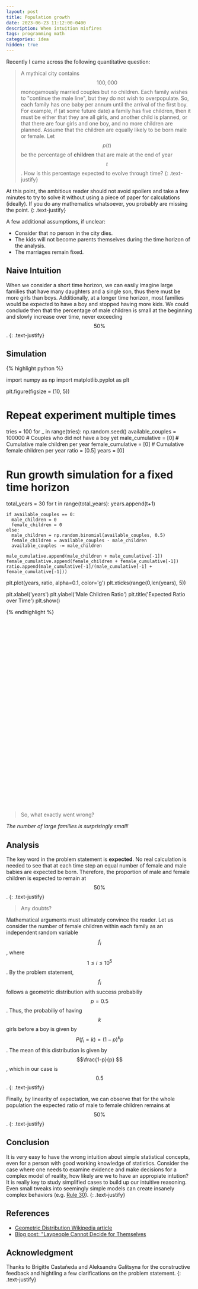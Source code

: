 ```yaml
---
layout: post
title: Population growth
date: 2023-06-23 11:12:00-0400
description: When intuition misfires
tags: programming math
categories: idea
hidden: true
---
```


Recently I  came across the following quantitative question:

>A mythical city contains $$100,000$$ monogamously married couples but no children. Each family wishes to "continue the male line", but they do not wish to overpopulate. So, each family has one baby per annum until the arrival of the first boy. For example, if (at some future date) a family has five children, then it must be either that they are all girls, and another child is planned, or that there are four girls and one boy, and no more children are planned. Assume that the children are equally likely to be born male or female. 
Let $$p(t)$$ be the percentage of **children** that are male at the end of year $$t$$.  How is this percentage expected to evolve through time?
{: .text-justify} 

At this point, the ambitious reader should not avoid spoilers and take a few minutes to try to solve it without using a piece of paper for calculations (ideally). If you do any mathematics whatsoever, you probably are missing the point. 
{: .text-justify} 

A few additional assumptions, if unclear:

- Consider that no person in the city dies. 
- The kids will not become parents themselves during the time horizon of the analysis.
- The marriages remain fixed.


## Naive Intuition

When we consider a short time horizon, we can easily imagine large families that have many daughters and a single son, thus there must be more girls than boys. Additionally, at a longer time horizon, most families would be expected to have a boy and stopped having more kids. We could conclude then that the percentage of male children is small at the beginning and slowly increase over time, never exceeding $$50\%$$.
{: .text-justify} 

## Simulation 
{% highlight python %}

import numpy as np
import matplotlib.pyplot as plt 

plt.figure(figsize = (10, 5))

# Repeat experiment multiple times
tries = 100
for _ in range(tries):
  np.random.seed()
  available_couples = 100000 # Couples who did not have a boy yet
  male_cumulative = [0] # Cumulative male children per year
  female_cumulative = [0] # Cumulative female children per year
  ratio = [0.5]
  years = [0]
  
  # Run growth simulation for a fixed time horizon
  total_years = 30 
  for t in range(total_years):
    years.append(t+1)

    if available_couples == 0:
      male_children = 0
      female_children = 0
    else:
      male_children = np.random.binomial(available_couples, 0.5)
      female_children = available_couples - male_children 
      available_couples -= male_children

    male_cumulative.append(male_children + male_cumulative[-1])
    female_cumulative.append(female_children + female_cumulative[-1])
    ratio.append(male_cumulative[-1]/(male_cumulative[-1] + female_cumulative[-1]))

  plt.plot(years, ratio, alpha=0.1, color='g')
  plt.xticks(range(0,len(years), 5))

plt.xlabel('years')
plt.ylabel('Male Children Ratio')
plt.title('Expected Ratio over Time')
plt.show()

{% endhighlight %}


<center>
<div class="img_row" style="height: 500px;width: 900px">
    <img class="col three" src="{{ site.baseurl }}/assets/img/population_growth_simulation.png" alt="" title="Population growth"/>
</div>
</center>


> So, what exactly went wrong?

*The number of large families is surprisingly small!*

## Analysis 
The key word in the problem statement is **expected**. No real calculation is needed to see that at each time step an equal number of female and male babies are expected be born. Therefore, the proportion of male and female children is expected to remain at $$50\%$$.
{: .text-justify} 

> Any doubts?

Mathematical arguments must ultimately convince the reader. Let us consider the number of female children within each family as an independent random variable $$f_i$$, where $$ 1 \leq i \leq 10^5$$. By the problem statement, $$f_i$$ follows a geometric distribution with success probabiliy $$p=0.5$$. Thus, the probabiliy of having $$k$$ girls before a boy is given by $$ P(f_i = k) = (1-p)^k p $$. The mean of this distribution is given by $$\frac{1-p}{p} $$, which in our case is $$0.5$$. 
{: .text-justify} 

Finally, by linearity of expectation, we can observe that for the whole population the expected ratio of male to female children remains at $$50\%$$.
{: .text-justify} 

## Conclusion

It is very easy to have the wrong intuition about simple statistical concepts, even for a person with good working knowledge of statistics. Consider the case where one needs to examine evidence and make decisions for a complex model of reality, how likely are we to have an appropiate intution? It is really key to study simplified cases to build up our intuitive reasoning. Even small tweaks into seemingly simple models can create insanely complex behaviors (e.g. [Rule 30](https://en.wikipedia.org/wiki/Rule_30)).
{: .text-justify} 

## References

* [Geometric Distribution Wikipedia article](https://en.wikipedia.org/wiki/Geometric_distribution)
* [Blog post: "Laypeople Cannot Decide for Themselves](https://50percentofcapacity.blogspot.com/2012/02/laymen-cannot-decide-for-themselves.html?m=1&fbclid=IwAR3kQgtccRxR5ux_5IaZdNH0Kry6q_Xs5oWShClrU8mx_uUDaIlHdkLvMV0)
## Acknowledgment
Thanks to Brigitte Castañeda and Aleksandra Galitsyna for the constructive feedback and hightling a few clarifications on the problem statement.
{: .text-justify} 
